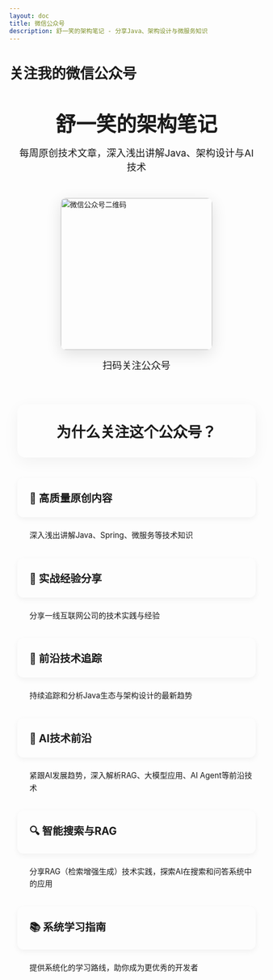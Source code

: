 ```yaml
---
layout: doc
title: 微信公众号
description: 舒一笑的架构笔记 - 分享Java、架构设计与微服务知识
---
```


# 关注我的微信公众号

<div class="wechat-page">
  <div class="wechat-header">
    <div class="wechat-title">舒一笑的架构笔记</div>
    <div class="wechat-subtitle">每周原创技术文章，深入浅出讲解Java、架构设计与AI技术</div>
  </div>

  <div class="wechat-qrcode-container">
    <img src="/wxgzh.gif" alt="微信公众号二维码" class="wechat-qrcode" />
    <div class="wechat-scan-text">扫码关注公众号</div>
  </div>

## 为什么关注这个公众号？

### 📝 高质量原创内容
深入浅出讲解Java、Spring、微服务等技术知识

### 💼 实战经验分享
分享一线互联网公司的技术实践与经验

### 🚀 前沿技术追踪
持续追踪和分析Java生态与架构设计的最新趋势

### 🤖 AI技术前沿
紧跟AI发展趋势，深入解析RAG、大模型应用、AI Agent等前沿技术

### 🔍 智能搜索与RAG
分享RAG（检索增强生成）技术实践，探索AI在搜索和问答系统中的应用

### 📚 系统学习指南
提供系统化的学习路线，助你成为更优秀的开发者
</div>

<style>
.wechat-page {
  max-width: 800px;
  margin: 0 auto;
  padding: 2rem 1rem;
}

.wechat-header {
  text-align: center;
  margin-bottom: 3rem;
}

.wechat-title {
  font-size: 2.5rem;
  font-weight: bold;
  color: var(--vp-c-brand-1);
  margin-bottom: 1rem;
}

.wechat-subtitle {
  font-size: 1.2rem;
  color: var(--vp-c-text-2);
}

.wechat-qrcode-container {
  display: flex;
  flex-direction: column;
  align-items: center;
  margin-bottom: 4rem;
}

.wechat-qrcode {
  width: 300px;
  height: 300px;
  box-shadow: 0 8px 30px rgba(0, 0, 0, 0.12);
  border-radius: 10px;
  margin-bottom: 1rem;
}

.wechat-scan-text {
  font-size: 1.2rem;
  color: var(--vp-c-text-1);
  font-weight: 500;
}

/* 公众号介绍区域样式 */
.wechat-page h2 {
  text-align: center;
  margin: 3rem 0 2.5rem;
  font-size: 1.8rem;
  color: var(--vp-c-text-1);
  background: var(--vp-c-bg-soft);
  border-radius: 16px;
  padding: 2rem;
  box-shadow: 0 8px 30px rgba(0, 0, 0, 0.05);
}

.wechat-page h3 {
  background: var(--vp-c-bg);
  border-radius: 12px;
  padding: 1.5rem;
  margin: 1.5rem 0;
  border-left: 4px solid var(--vp-c-brand-1);
  box-shadow: 0 4px 12px rgba(0, 0, 0, 0.05);
  transition: transform 0.3s, box-shadow 0.3s;
  color: var(--vp-c-brand-1);
  font-size: 1.3rem;
}

.wechat-page h3:hover {
  transform: translateY(-5px);
  box-shadow: 0 8px 24px rgba(0, 0, 0, 0.1);
}

.wechat-page h3 + p {
  margin: 0 0 2rem 0;
  color: var(--vp-c-text-2);
  font-size: 0.95rem;
  line-height: 1.6;
  padding-left: 1.5rem;
}

@media (max-width: 768px) {
  .wechat-page h2 {
    padding: 1.5rem;
    margin: 2rem 0 2rem;
  }
  
  .wechat-page h3 {
    padding: 1.2rem;
    margin: 1rem 0;
  }
}
</style>
